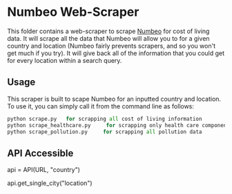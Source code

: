# Numbeo Web-Scraper

This folder contains a web-scraper to scrape [Numbeo](https://www.numbeo.com/cost-of-living/) for cost of living data. It will scrape all the data that Numbeo will allow you to for a given country and location (Numbeo fairly prevents scrapers, and so you won't get much if you try). It will give back all of the information that you could get for every location within a search query. 

## Usage

This scraper is built to scape Numbeo for an inputted country and location. To use it, you can simply call it from the command line as follows: 

```python 
python scrape.py   for scrapping all cost of living information
python scrape_healthcare.py     for scrapping only health care components
python scrape_pollution.py     for scrapping all pollution data
```

## API Accessible

api = API(URL, "country")

api.get_single_city("location")
